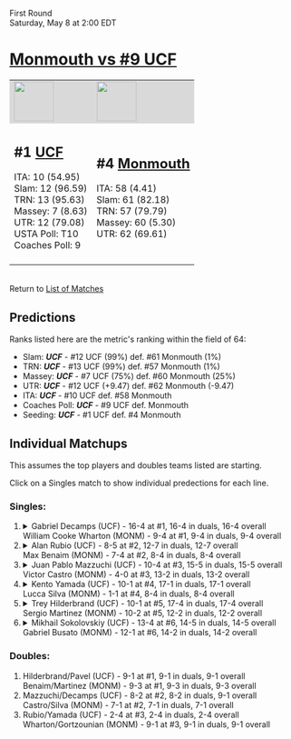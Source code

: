 First Round  
Saturday, May 8 at 2:00 EDT
# [Monmouth vs #9 UCF](https://www.ncaa.com/game/5833374) 

<table>  
<tr style="background-color: #d9d9d9 !important"><td><a href="#"><img src="https://www.ncaa.com/sites/default/files/images/logos/schools/u/ucf.70.png" width="70" height="70" /></a></td><td><a href="#"><img src="https://www.ncaa.com/sites/default/files/images/logos/schools/m/monmouth.70.png" width="70" height="70" /></a></td></tr>
<tr><td>  

<h2>#1 <a href="#">UCF</a></h2>  
ITA: 10 (54.95)<br>  
Slam: 12 (96.59)<br>  
TRN: 13 (95.63)<br>  
Massey: 7 (8.63)<br>  
UTR: 12 (79.08)<br>  
USTA Poll: T10<br>  
Coaches Poll: 9<br>  
<br>  

</td><td>  

<h2>#4 <a href="#">Monmouth</a></h2>  
ITA: 58 (4.41)<br>  
Slam: 61 (82.18)<br>  
TRN: 57 (79.79)<br>  
Massey: 60 (5.30)<br>  
UTR: 62 (69.61)<br>  
<br>  

</td></tr></table>  


<br>Return to [List of Matches](../index.md)  

## Predictions  

Ranks listed here are the metric's ranking within the field of 64:  
- Slam: ***UCF*** - #12 UCF (99%) def. #61 Monmouth (1%)  
- TRN: ***UCF*** - #13 UCF (99%) def. #57 Monmouth (1%)  
- Massey: ***UCF*** - #7 UCF (75%) def. #60 Monmouth (25%)  
- UTR: ***UCF*** - #12 UCF (+9.47) def. #62 Monmouth (-9.47)  
- ITA: ***UCF*** - #10 UCF def. #58 Monmouth  
- Coaches Poll: ***UCF*** - #9 UCF def. Monmouth  
- Seeding: ***UCF*** - #1 UCF def. #4 Monmouth  

## Individual Matchups  

This assumes the top players and doubles teams listed are starting.  

Click on a Singles match to show individual predections for each line.  

### Singles:  

<ol>
<li><details><summary markdown="span">
Gabriel Decamps (UCF) - 16-4 at #1, 16-4 in duals, 16-4 overall<br>  
William Cooke Wharton (MONM) - 9-4 at #1, 9-4 in duals, 9-4 overall
</summary><h4>Predictions</h4><ul>
<li>Slam: <b><i>VT</i></b> - #30 Virginia Tech (56%) def. #35 Texas Tech (44%)</li>  
</ul></details></li>
<li><details><summary markdown="span">
Alan Rubio (UCF) - 8-5 at #2, 12-7 in duals, 12-7 overall<br>  
Max Benaim (MONM) - 7-4 at #2, 8-4 in duals, 8-4 overall
</summary><h4>Predictions</h4><ul>
<li>Slam: <b><i>VT</i></b> - #30 Virginia Tech (56%) def. #35 Texas Tech (44%)</li>  
</ul></details></li>
<li><details><summary markdown="span">
Juan Pablo Mazzuchi (UCF) - 10-4 at #3, 15-5 in duals, 15-5 overall<br>  
Victor Castro (MONM) - 4-0 at #3, 13-2 in duals, 13-2 overall
</summary><h4>Predictions</h4><ul>
<li>Slam: <b><i>VT</i></b> - #30 Virginia Tech (56%) def. #35 Texas Tech (44%)</li>  
</ul></details></li>
<li><details><summary markdown="span">
Kento Yamada (UCF) - 10-1 at #4, 17-1 in duals, 17-1 overall<br>  
Lucca Silva (MONM) - 1-1 at #4, 8-4 in duals, 8-4 overall
</summary><h4>Predictions</h4><ul>
<li>Slam: <b><i>VT</i></b> - #30 Virginia Tech (56%) def. #35 Texas Tech (44%)</li>  
</ul></details></li>
<li><details><summary markdown="span">
Trey Hilderbrand (UCF) - 10-1 at #5, 17-4 in duals, 17-4 overall<br>  
Sergio Martinez (MONM) - 10-2 at #5, 12-2 in duals, 12-2 overall
</summary><h4>Predictions</h4><ul>
<li>Slam: <b><i>VT</i></b> - #30 Virginia Tech (56%) def. #35 Texas Tech (44%)</li>  
</ul></details></li>
<li><details><summary markdown="span">
Mikhail Sokolovskiy (UCF) - 13-4 at #6, 14-5 in duals, 14-5 overall<br>  
Gabriel Busato (MONM) - 12-1 at #6, 14-2 in duals, 14-2 overall
</summary><h4>Predictions</h4><ul>
<li>Slam: <b><i>VT</i></b> - #30 Virginia Tech (56%) def. #35 Texas Tech (44%)</li>  
</ul></details></li>
</ol>

### Doubles:  
1. Hilderbrand/Pavel (UCF) - 9-1 at #1, 9-1 in duals, 9-1 overall  
   Benaim/Martinez (MONM) - 9-3 at #1, 9-3 in duals, 9-3 overall
2. Mazzuchi/Decamps (UCF) - 8-2 at #2, 8-2 in duals, 9-1 overall  
   Castro/Silva (MONM) - 7-1 at #2, 7-1 in duals, 7-1 overall
3. Rubio/Yamada (UCF) - 2-4 at #3, 2-4 in duals, 2-4 overall  
   Wharton/Gortzounian (MONM) - 9-1 at #3, 9-1 in duals, 9-1 overall